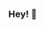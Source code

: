 ### Hey! 👋

<!--
**codebugged/codebugged** is a ✨ _special_ ✨ repository because its `README.md` (this file) appears on your GitHub profile.

Here are some ideas to get you started:

- 🔭 I’m currently working on AI Based covid 19 Solution Compliance
- 🌱 I’m currently learning Linux Arch
- 👯 I’m looking to collaborate on ...
- 🤔 I’m looking for help with ...
- 💬 Ask me about Deep Learning and AI
- 📫 How to reach me: thecodebugged@gmail.com
- 😄 Pronouns: He
- ⚡ Fun fact: I live on Coffee 
-->
